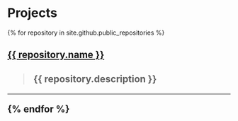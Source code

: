 
# Projects


{% for repository in site.github.public_repositories %}
<h2><a href='{{ repository.html_url }}'> {{ repository.name }}</a><h2>

> {{ repository.description }}
----
{% endfor %}
